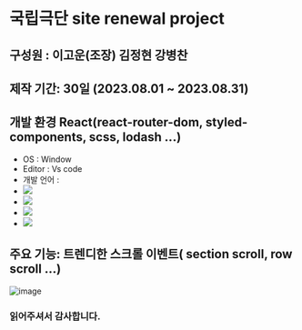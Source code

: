 # 국립극단 site renewal project

## 구성원 : 이고운(조장) 김정현 강병찬

## 제작 기간: 30일 (2023.08.01 ~ 2023.08.31)

## 개발 환경 React(react-router-dom, styled-components, scss, lodash ...)
+ OS : Window
+ Editor : Vs code
+ 개발 언어 :
 + <img src="https://img.shields.io/badge/React-61DAFB?style=flat-square&logo=react&logoColor=white"/>
 + <img src="https://img.shields.io/badge/Sass-CC6699?style=flat-square&logo=sass&logoColor=white"/>
 + <img src="https://img.shields.io/badge/StyledComponents-DB7093?style=flat-square&logo=styledcomponents&logoColor=white"/>
 + <img src="https://img.shields.io/badge/Lodash-3492FF?style=flat-square&logo=lodash&logoColor=white"/>

## 주요 기능: 트렌디한 스크롤 이벤트( section scroll, row scroll ...)

![image](https://github.com/Kangbcgit/NationalTheaterCompanyRenewal/assets/93186451/9df76cc5-c4fc-49e3-92c3-8df4ce1e06db)

### 읽어주셔서 감사합니다.
 
